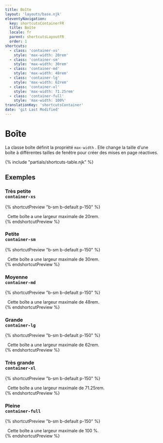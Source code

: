 ```yaml
---
title: Boîte
layout: 'layouts/base.njk'
eleventyNavigation:
  key: shortcutsContainerFR
  title: Boîte
  locale: fr
  parent: shortcutsLayoutFR
  order: 1
shortcuts:
  - class: 'container-xs'
    style: 'max-width: 20rem'
  - class: 'container-sm'
    style: 'max-width: 30rem'
  - class: 'container-md'
    style: 'max-width: 48rem'
  - class: 'container-lg'
    style: 'max-width: 62rem'
  - class: 'container-xl'
    style: 'max-width: 71.25rem'
  - class: 'container-full'
    style: 'max-width: 100%'
translationKey: 'shortcutsContainer'
date: 'git Last Modified'
---
```


# Boîte

La classe boîte définit la propriété `max-width` . Elle change la taille d’une boîte à différentes tailles de fenêtre pour créer des mises en page réactives.

{% include "partials/shortcuts-table.njk" %}

## Exemples

### Très petite<br/>`container-xs`

{% shortcutPreview "b-sm b-default p-150" %}

<div class="container-sm">
  Cette boîte a une largeur maximale de 20rem.
</div>
{% endshortcutPreview %}

### Petite<br/>`container-sm`

{% shortcutPreview "b-sm b-default p-150" %}

<div class="container-sm">
  Cette boîte a une largeur maximale de 30rem.
</div>
{% endshortcutPreview %}

### Moyenne <br/>`container-md`

{% shortcutPreview "b-sm b-default p-150" %}

<div class="container-md">
  Cette boîte a une largeur maximale de 48rem.
</div>
{% endshortcutPreview %}

### Grande<br/>`container-lg`

{% shortcutPreview "b-sm b-default p-150" %}

<div class="container-lg">
  Cette boîte a une largeur maximale de 62rem.
</div>
{% endshortcutPreview %}

### Très grande<br/>`container-xl`

{% shortcutPreview "b-sm b-default p-150" %}

<div class="container-xl">
  Cette boîte a une largeur maximale de 71.25rem.
</div>
{% endshortcutPreview %}

### Pleine<br/>`container-full`

{% shortcutPreview "b-sm b-default p-150" %}

<div class="container-full">
  Cette boîte a une largeur maximale de 100 %.
</div>
{% endshortcutPreview %}
